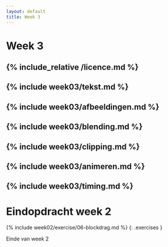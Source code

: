 ```yaml
---
layout: default
title: Week 3
---
```

# Week 3
{% include_relative /licence.md %}
---
{% include week03/tekst.md %}
---
{% include week03/afbeeldingen.md %}
---
{% include week03/blending.md %}
---
{% include week03/clipping.md %}
---
{% include week03/animeren.md %}
---
{% include week03/timing.md %}
---

# Eindopdracht week 2

{% include week02/exercise/06-blockdrag.md %}
{: .exercises }


Einde van week 2